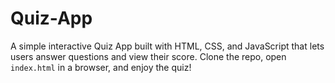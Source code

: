 # Quiz-App
A simple interactive Quiz App built with HTML, CSS, and JavaScript that lets users answer questions and view their score. Clone the repo, open `index.html` in a browser, and enjoy the quiz!
